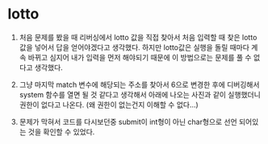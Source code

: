 # lotto

1) 처음 문제를 봤을 때 리버싱에서 lotto 값을 직접 찾아서 처음 입력할 때 찾은 lotto값을 넣어서 답을 얻어야겠다고 생각했다. 하지만 lotto값은 실행을 돌릴 때마다 계속 바뀌고 심지어
내가 입력을 먼저 해야되기 때문에 이 방법으로는 문제를 풀 수 없다고 생각했다.

2) 그냥 마지막 match 변수에 해당되는 주소를 찾아서 6으로 변경한 후에 디버깅해서 system 함수를 열면 될 것 같다고 생각해서 아래에 나오는 사진과 같이 실행했더니 권한이 없다고 나온다. (왜 권한이 없는건지 이해할 수 없다...)

3) 문제가 막혀서 코드를 다시보던중 submit이 int형이 아닌 char형으로 선언 되어있는 것을 확인할 수 있었다.
